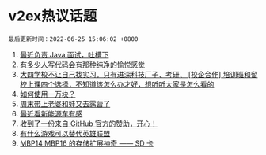 # v2ex热议话题

`最后更新时间：2022-06-25 15:06:02 +0800`

1. [最近负责 Java 面试，吐槽下](https://www.v2ex.com/t/861954)
1. [有多少人写代码会有那种纯净的愉悦感觉](https://www.v2ex.com/t/861945)
1. [大四学校不让自己找实习，只有进深科技厂子、考研、 [校企合作] 培训班和留校上课四个选择，不知道该怎么办才好，想听听大家是怎么看的](https://www.v2ex.com/t/861953)
1. [如何使用一万块？](https://www.v2ex.com/t/862072)
1. [周末带上老婆和娃又去露营了](https://www.v2ex.com/t/862068)
1. [最近看新能源车有感](https://www.v2ex.com/t/862037)
1. [收到了一份来自 GitHub 官方的赞助，开心！](https://www.v2ex.com/t/862060)
1. [有什么游戏可以替代英雄联盟](https://www.v2ex.com/t/862097)
1. [MBP14 MBP16 的存储扩展神奇 —— SD 卡](https://www.v2ex.com/t/862002)


